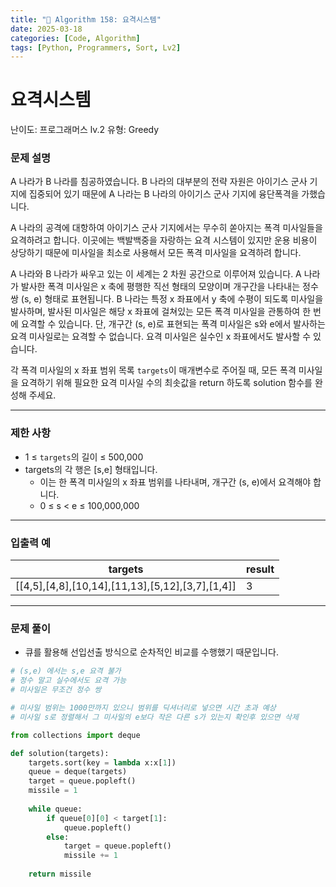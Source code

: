 ```yaml
---
title: "🧠 Algorithm 158: 요격시스템"
date: 2025-03-18
categories: [Code, Algorithm]
tags: [Python, Programmers, Sort, Lv2]
---
```


# 요격시스템

난이도: 프로그래머스 lv.2
유형: Greedy

### **문제 설명**

A 나라가 B 나라를 침공하였습니다. B 나라의 대부분의 전략 자원은 아이기스 군사 기지에 집중되어 있기 때문에 A 나라는 B 나라의 아이기스 군사 기지에 융단폭격을 가했습니다.

A 나라의 공격에 대항하여 아이기스 군사 기지에서는 무수히 쏟아지는 폭격 미사일들을 요격하려고 합니다. 이곳에는 백발백중을 자랑하는 요격 시스템이 있지만 운용 비용이 상당하기 때문에 미사일을 최소로 사용해서 모든 폭격 미사일을 요격하려 합니다.

A 나라와 B 나라가 싸우고 있는 이 세계는 2 차원 공간으로 이루어져 있습니다. A 나라가 발사한 폭격 미사일은 x 축에 평행한 직선 형태의 모양이며 개구간을 나타내는 정수 쌍 (s, e) 형태로 표현됩니다. B 나라는 특정 x 좌표에서 y 축에 수평이 되도록 미사일을 발사하며, 발사된 미사일은 해당 x 좌표에 걸쳐있는 모든 폭격 미사일을 관통하여 한 번에 요격할 수 있습니다. 단, 개구간 (s, e)로 표현되는 폭격 미사일은 s와 e에서 발사하는 요격 미사일로는 요격할 수 없습니다. 요격 미사일은 실수인 x 좌표에서도 발사할 수 있습니다.

각 폭격 미사일의 x 좌표 범위 목록 `targets`이 매개변수로 주어질 때, 모든 폭격 미사일을 요격하기 위해 필요한 요격 미사일 수의 최솟값을 return 하도록 solution 함수를 완성해 주세요.

---

### 제한 사항

- 1 ≤ `targets`의 길이 ≤ 500,000
- targets의 각 행은 [s,e] 형태입니다.
    - 이는 한 폭격 미사일의 x 좌표 범위를 나타내며, 개구간 (s, e)에서 요격해야 합니다.
    - 0 ≤ s < e ≤ 100,000,000

---

### 입출력 예

| targets | result |
| --- | --- |
| [[4,5],[4,8],[10,14],[11,13],[5,12],[3,7],[1,4]] | 3 |

---

### 문제 풀이

- 큐를 활용해 선입선출 방식으로 순차적인 비교를 수행했기 때문입니다.

```python
# (s,e) 에서는 s,e 요격 불가
# 정수 말고 실수에서도 요격 가능
# 미사일은 무조건 정수 쌍

# 미사일 범위는 1000만까지 있으니 범위를 딕셔너리로 넣으면 시간 초과 예상
# 미사일 s로 정렬해서 그 미사일의 e보다 작은 다른 s가 있는지 확인후 있으면 삭제

from collections import deque

def solution(targets):
    targets.sort(key = lambda x:x[1])
    queue = deque(targets)
    target = queue.popleft()
    missile = 1
    
    while queue:
        if queue[0][0] < target[1]:
            queue.popleft()
        else:
            target = queue.popleft()
            missile += 1
                
    return missile
```